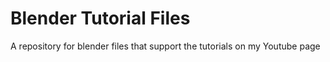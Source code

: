 # Blender Tutorial Files
 A repository for blender files that support the tutorials on my Youtube page

